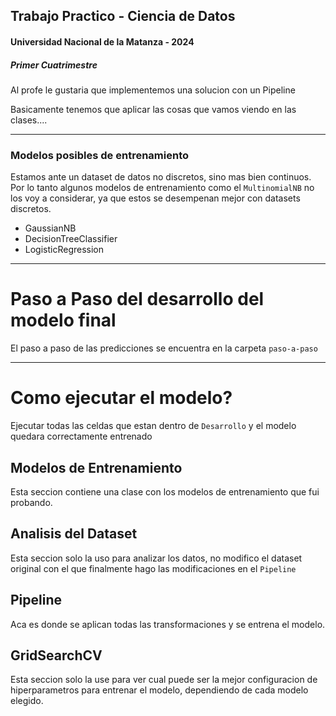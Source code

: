 ## Trabajo Practico - Ciencia de Datos

#### Universidad Nacional de la Matanza - 2024

##### Primer Cuatrimestre

Al profe le gustaria que implementemos una solucion con un Pipeline

Basicamente tenemos que aplicar las cosas que vamos viendo en las clases....

---

### Modelos posibles de entrenamiento

Estamos ante un dataset de datos no discretos, sino mas bien continuos. Por lo tanto algunos modelos de entrenamiento como el `MultinomialNB` no los voy a considerar, ya que estos se desempenan mejor con datasets discretos.

- GaussianNB
- DecisionTreeClassifier
- LogisticRegression

---

# Paso a Paso del desarrollo del modelo final

El paso a paso de las predicciones se encuentra en la carpeta `paso-a-paso`

---

# Como ejecutar el modelo?

Ejecutar todas las celdas que estan dentro de `Desarrollo` y el modelo quedara correctamente entrenado

## Modelos de Entrenamiento

Esta seccion contiene una clase con los modelos de entrenamiento que fui probando.

## Analisis del Dataset

Esta seccion solo la uso para analizar los datos, no modifico el dataset original con el que finalmente hago las modificaciones en el `Pipeline`

## Pipeline

Aca es donde se aplican todas las transformaciones y se entrena el modelo.

## GridSearchCV

Esta seccion solo la use para ver cual puede ser la mejor configuracion de hiperparametros para entrenar el modelo, dependiendo de cada modelo elegido.
